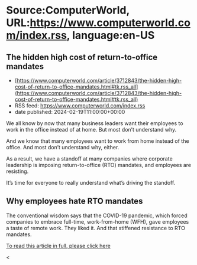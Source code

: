 # Source:ComputerWorld, URL:https://www.computerworld.com/index.rss, language:en-US

## The hidden high cost of return-to-office mandates
 - [https://www.computerworld.com/article/3712843/the-hidden-high-cost-of-return-to-office-mandates.html#tk.rss_all](https://www.computerworld.com/article/3712843/the-hidden-high-cost-of-return-to-office-mandates.html#tk.rss_all)
 - RSS feed: https://www.computerworld.com/index.rss
 - date published: 2024-02-19T11:00:00+00:00

<article>
	<section class="page">
<p>We all know by now that many business leaders want their employees to work in the office instead of at home. But most don’t understand why.</p><p>And we know that many employees want to work from home instead of the office. And most don’t understand why, either.</p><p>As a result, we have a standoff at many companies where corporate leadership is imposing return-to-office (RTO) mandates, and employees are resisting.</p><p>It’s time for everyone to really understand what’s driving the standoff.</p><h2><strong>Why employees hate RTO mandates</strong></h2>
<p>The conventional wisdom says that the COVID-19 pandemic, which forced companies to embrace full-time, work-from-home (WFH), gave employees a taste of remote work. They liked it. And that stiffened resistance to RTO mandates.</p><p class="jumpTag"><a href="/article/3712843/the-hidden-high-cost-of-return-to-office-mandates.html#jump">To read this article in full, please click here</a></p><


